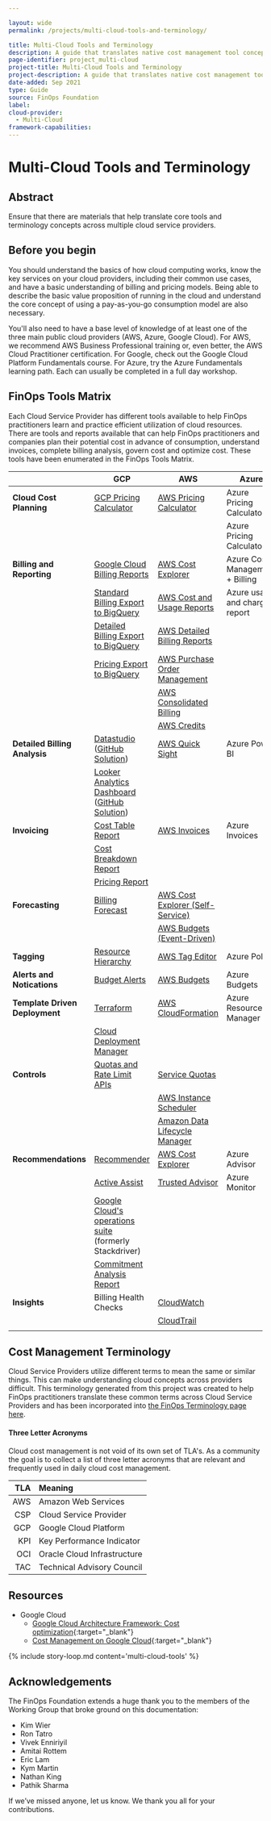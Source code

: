 ```yaml
---

layout: wide
permalink: /projects/multi-cloud-tools-and-terminology/

title: Multi-Cloud Tools and Terminology
description: A guide that translates native cost management tool concepts across multiple cloud service providers.
page-identifier: project_multi-cloud
project-title: Multi-Cloud Tools and Terminology
project-description: A guide that translates native cost management tool concepts across multiple cloud service providers.
date-added: Sep 2021
type: Guide
source: FinOps Foundation
label: 
cloud-provider: 
  - Multi-Cloud
framework-capabilities:
---
```


# Multi-Cloud Tools and Terminology

## Abstract

Ensure that there are materials that help translate core tools and terminology concepts across multiple cloud service providers.

## Before you begin

You should understand the basics of how cloud computing works, know the key services on your cloud providers, including their common use cases, and have a basic understanding of billing and pricing models. Being able to describe the basic value proposition of running in the cloud and understand the core concept of using a pay-as-you-go consumption model are also necessary.

You'll also need to have a base level of knowledge of at least one of the three main public cloud providers (AWS, Azure, Google Cloud). For AWS, we recommend AWS Business Professional training or, even better, the AWS Cloud Practitioner certification. For Google, check out the Google Cloud Platform Fundamentals course. For Azure, try the Azure Fundamentals learning path. Each can usually be completed in a full day workshop.

<!-- ## Relevant FinOps Framework components
To get the most out of this document, please review the following first:
* [Tagging and labeling](/framework/archive/v0.1/capabilities/tagging-labeling/)
* [Cost allocation](/framework/archive/v0.1/domains/allocate/)
* [Accurate Cloud Forecasts](/framework/projects/accurate-cloud-forecasts/)
* Invoice and Billing Reporting
* Reserved Instances, spot pricing and savings plans
* [Organizational Alignment](/framework/domains/organizational-alignment/)

If you have a strong handle on these subjects, please continue on to better understand how to approach this challenge. -->

## FinOps Tools Matrix
Each Cloud Service Provider has different tools available to help FinOps practitioners learn and practice efficient utilization of cloud resources.  There are tools and reports available that can help FinOps practitioners and companies plan their potential cost in advance of consumption, understand invoices, complete billing analysis, govern cost and optimize cost.  These tools have been enumerated in the FinOps Tools Matrix.

|  | GCP        | AWS           | Azure  |
| ------------- | ------------- | ------------- | ------------- |
| **Cloud Cost Planning** | [GCP Pricing Calculator](https://cloud.google.com/products/calculator) | [AWS Pricing Calculator](https://calculator.aws/) | Azure Pricing Calculator |
|  |  |  | Azure Pricing Calculator |
| **Billing and Reporting** | [Google Cloud Billing Reports](https://cloud.google.com/billing/docs/reports#billing-reports-tutorial) | [AWS Cost Explorer](https://aws.amazon.com/aws-cost-management/aws-cost-explorer/) | Azure Cost Management + Billing |
|  | [Standard Billing Export to BigQuery](https://cloud.google.com/billing/docs/how-to/export-data-bigquery-tables#standard-usage-cost-data-schema) | [AWS Cost and Usage Reports](https://aws.amazon.com/aws-cost-management/aws-cost-and-usage-reporting/) | Azure usage and charges report |
|  | [Detailed Billing Export to BigQuery](https://cloud.google.com/billing/docs/how-to/export-data-bigquery-tables#detailed-usage-cost-data-schema) | [AWS Detailed Billing Reports](https://docs.aws.amazon.com/cur/latest/userguide/detailed-billing.html) |  |
|  | [Pricing Export to BigQuery](https://cloud.google.com/billing/docs/how-to/export-data-bigquery-tables#pricing-data-schema) | [AWS Purchase Order Management](https://aws.amazon.com/aws-cost-management/aws-purchase-order-management/) |  |
|  |  | [AWS Consolidated Billing](https://docs.aws.amazon.com/awsaccountbilling/latest/aboutv2/consolidated-billing.html) |  |
|  |  | [AWS Credits](https://docs.aws.amazon.com/awsaccountbilling/latest/aboutv2/useconsolidatedbilling-credits.html) |  |
| **Detailed Billing Analysis** | [Datastudio](https://cloud.google.com/billing/docs/reports#custom-reports) ([GitHub Solution](https://github.com/GoogleCloudPlatform/professional-services/tree/main/examples/cost-optimization-dashboard)) | [AWS Quick Sight](https://aws.amazon.com/quicksight/) | Azure Power BI |
|  | [Looker Analytics Dashboard](https://looker.com/platform/blocks/source/cloud-cost-management) ([GitHub Solution](https://github.com/llooker/gcp_billing_block)) |  |  |
| **Invoicing** | [Cost Table Report](https://cloud.google.com/billing/docs/reports#cost-table-report) | [AWS Invoices](https://docs.aws.amazon.com/awsaccountbilling/latest/aboutv2/getting-viewing-bill.html) | Azure Invoices |
|  | [Cost Breakdown Report](https://cloud.google.com/billing/docs/reports#cost-breakdown-report) |  |  |
|  | [Pricing Report](https://cloud.google.com/billing/docs/reports#pricing-table-report) |  |  |
| **Forecasting** | [Billing Forecast](https://cloud.google.com/billing/docs/how-to/reports#cost-forecast) | [AWS Cost Explorer (Self-Service)](https://docs.aws.amazon.com/awsaccountbilling/latest/aboutv2/ce-forecast.html#reading-forecasts)  |  |
|  |  | [AWS Budgets (Event-Driven)](https://docs.aws.amazon.com/cost-management/latest/userguide/budgets-view.html) | |
| **Tagging** | [Resource Hierarchy](https://cloud.google.com/resource-manager/docs/cloud-platform-resource-hierarchy) | [AWS Tag Editor](https://docs.aws.amazon.com/ARG/latest/userguide/tag-editor.html) | Azure Policy |
| **Alerts and Notications** | [Budget Alerts](https://cloud.google.com/billing/docs/how-to/budgets) | [AWS Budgets](https://aws.amazon.com/aws-cost-management/aws-budgets/) | Azure Budgets |
| **Template Driven Deployment** | [Terraform](https://cloud.google.com/docs/terraform) | [AWS CloudFormation](https://aws.amazon.com/cloudformation/) | Azure Resource Manager |
|  | [Cloud Deployment Manager](https://cloud.google.com/deployment-manager/docs#docs) |  |  |
| **Controls** | [Quotas and Rate Limit APIs](https://cloud.google.com/compute/quotas) | [Service Quotas](https://aws.amazon.com/cloudformation/) |  |
|  |  | [AWS Instance Scheduler](https://aws.amazon.com/solutions/implementations/instance-scheduler/) |  |
|  |  | [Amazon Data Lifecycle Manager](https://docs.aws.amazon.com/AWSEC2/latest/UserGuide/snapshot-lifecycle.html) |  |
| **Recommendations** | [Recommender](https://cloud.google.com/recommender/docs/recommenders) | [AWS Cost Explorer](https://aws.amazon.com/aws-cost-management/aws-cost-explorer/) | Azure Advisor |
|  | [Active Assist](https://cloud.google.com/solutions/active-assist) | [Trusted Advisor](https://aws.amazon.com/premiumsupport/technology/trusted-advisor/?track=costma) | Azure Monitor |
|  | [Google Cloud's operations suite](https://cloud.google.com/products/operations#section-8) (formerly Stackdriver) |  |  |
|  | [Commitment Analysis Report](https://cloud.google.com/billing/docs/reports#cud-analysis-reports) |  |  |
| **Insights** | Billing Health Checks | [CloudWatch](https://aws.amazon.com/cloudwatch/) |  |
|  |  | [CloudTrail](https://aws.amazon.com/cloudtrail/) |  |
|  |  |  |  |



## Cost Management Terminology
Cloud Service Providers utilize different terms to mean the same or similar things.  This can make understanding cloud concepts across providers difficult.  This terminology generated from this project was created to help FinOps practitioners translate these common terms across Cloud Service Providers and has been incorporated into [the FinOps Terminology page here](https://www.finops.org/resources/terminology/).


#### Three Letter Acronyms
Cloud cost management is not void of its own set of TLA's.  As a community the goal is to collect a list of three letter acronyms that are relevant and frequently used in daily cloud cost management.  

| TLA | Meaning |
|---:|:---|
| AWS | Amazon Web Services |
| CSP | Cloud Service Provider |
| GCP | Google Cloud Platform |
| KPI | Key Performance Indicator |
| OCI | Oracle Cloud Infrastructure |
| TAC | Technical Advisory Council |


## Resources

-  Google Cloud
   - [Google Cloud Architecture Framework: Cost optimization](https://cloud.google.com/architecture/framework/cost-optimization/){:target="_blank"}
   - [Cost Management on Google Cloud](https://cloud.google.com/cost-management#section-6){:target="_blank"}

{% include story-loop.md content='multi-cloud-tools' %}

## Acknowledgements
The FinOps Foundation extends a huge thank you to the members of the Working Group that broke ground on this documentation:
* Kim Wier
* Ron Tatro
* Vivek Enniriyil
* Amitai Rottem
* Eric Lam
* Kym Martin
* Nathan King
* Pathik Sharma

If we’ve missed anyone, let us know. We thank you all for your contributions.